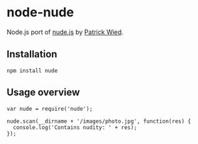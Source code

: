# node-nude

Node.js port of [nude.js](https://github.com/pa7/nude.js) by [Patrick Wied](https://github.com/pa7).

## Installation

`npm install nude`

## Usage overview

	var nude = require('nude');
	
	nude.scan(__dirname + '/images/photo.jpg', function(res) {
	  console.log('Contains nudity: ' + res);
	});
